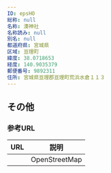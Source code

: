```yaml
---
ID: epsHO
総称: null
名称: 湊神社
名称読み: null
別名: null
都道府県: 宮城県
区域: 亘理町
緯度: 38.0718653
経度: 140.9035379
郵便番号: 9892311
住所: 宮城県亘理郡亘理町荒浜水倉１１３
---
```


## その他

### 参考URL

| URL | 説明          |
| --- | ------------- |
|     | OpenStreetMap |
